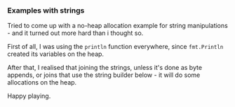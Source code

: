 ### Examples with strings

Tried to come up with a no-heap allocation example for string manipulations - and it turned out more hard than i thought so.

First of all, I was using the `println` function everywhere, since `fmt.Println` created its variables on the heap.

After that, I realised that joining the strings, unless it's done as byte appends, or joins that use the string builder below - it will do some allocations on the heap.

Happy playing.